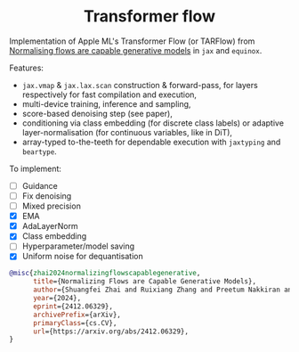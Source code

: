 <h1 align='center'>Transformer flow</h1>

Implementation of Apple ML's Transformer Flow (or TARFlow) from [Normalising flows are capable generative models](https://arxiv.org/pdf/2412.06329) in `jax` and `equinox`.

Features:
- `jax.vmap` & `jax.lax.scan` construction & forward-pass, for layers respectively for fast compilation and execution,
- multi-device training, inference and sampling,
- score-based denoising step (see paper),
- conditioning via class embedding (for discrete class labels) or adaptive layer-normalisation (for continuous variables, like in DiT),
- array-typed to-the-teeth for dependable execution with `jaxtyping` and `beartype`.

To implement:
- [ ] Guidance
- [ ] Fix denoising
- [ ] Mixed precision
- [x] EMA
- [x] AdaLayerNorm
- [x] Class embedding
- [ ] Hyperparameter/model saving
- [x] Uniform noise for dequantisation

<!-- Notes:
- All-in-all, I think this paper implements a useful algorithm. However, it is not as easy as they imply to train. 
    - This could be due to the differences in attention implementations, but the model only really worked with EMA and gradient clipping.
    - The hyperparameters used in their code don't produce good results for me. 
- It's not clear which quantisation procedure you should use - it's allegedly a trade-off between sample quality and model log-likelihood.
- This model requires a lot of compute power. -->

```bibtex
@misc{zhai2024normalizingflowscapablegenerative,
      title={Normalizing Flows are Capable Generative Models}, 
      author={Shuangfei Zhai and Ruixiang Zhang and Preetum Nakkiran and David Berthelot and Jiatao Gu and Huangjie Zheng and Tianrong Chen and Miguel Angel Bautista and Navdeep Jaitly and Josh Susskind},
      year={2024},
      eprint={2412.06329},
      archivePrefix={arXiv},
      primaryClass={cs.CV},
      url={https://arxiv.org/abs/2412.06329}, 
}
```